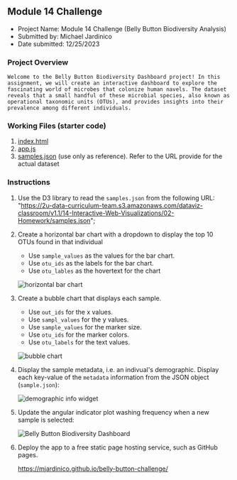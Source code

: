 ##  Module 14 Challenge
* Project Name: Module 14 Challenge (Belly Button Biodiversity Analysis)
* Submitted by: Michael Jardinico
* Date submitted: 12/25/2023

### Project Overview
`Welcome to the Belly Button Biodiversity Dashboard project! In this assignment, we will create an interactive dashboard to explore the fascinating world of microbes that colonize human navels. The dataset reveals that a small handful of these microbial species, also known as operational taxonomic units (OTUs), and provides insights into their prevalence among different individuals.`

### Working Files (starter code)
1. [index.html](https://github.com/mjardinico/belly-button-challenge/blob/main/index.html)
2. [app.js](https://github.com/mjardinico/belly-button-challenge/blob/main/static/js/app.js)
3. [samples.json](https://github.com/mjardinico/belly-button-challenge/blob/main/samples.json) (use only as reference). Refer to the URL provide for the actual dataset 

### Instructions
1. Use the D3 library to read the `samples.json` from the following URL:
   "https://2u-data-curriculum-team.s3.amazonaws.com/dataviz-classroom/v1.1/14-Interactive-Web-Visualizations/02-Homework/samples.json";

2. Create a horizontal bar chart with a dropdown to display the top 10 OTUs found in that individual
    - Use `sample_values` as the values for the bar chart.
    - Use `otu_ids` as the labels for the bar chart.
    - Use `otu_lables` as the hovertext for the chart

    <!-- Add an image here -->
    ![horizontal bar chart](https://github.com/mjardinico/belly-button-challenge/blob/main/Resources/bar-chart.png)

3. Create a bubble chart that displays each sample.
    - Use `out_ids` for the x values.
    - Use `sampl_values` for the y values.
    - Use `sample_values` for the marker size.
    - Use `otu_ids` for the marker colors.
    - Use `otu_labels` for the text values.

    <!-- Add an image here -->
    ![bubble chart](https://github.com/mjardinico/belly-button-challenge/blob/main/Resources/bubble-chart.png)

4. Display the sample metadata, i.e. an indivual's demographic. Display each key-value of the `metadata` information from the JSON object (`sample.json`):

    <!-- Add an image here -->
    ![demographic info widget](https://github.com/mjardinico/belly-button-challenge/blob/main/Resources/drop-down-demographic-info.png)

5. Update the angular indicator plot washing frequency when a new sample is selected:

    <!-- Add an image here -->
    ![Belly Button Biodiversity Dashboard](https://github.com/mjardinico/belly-button-challenge/blob/main/Resources/belly-button-washing-frequency.png)

6. Deploy the app to a free static page hosting service, such as GitHub pages. 

    <!-- Provide a link to the webpage here -->
    https://mjardinico.github.io/belly-button-challenge/ 


<!-- END OF CODE -->